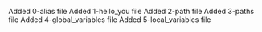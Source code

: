 Added 0-alias file
Added 1-hello_you file
Added 2-path file
Added 3-paths file
Added 4-global_variables file
Added 5-local_variables file
